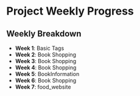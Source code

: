 # Project Weekly Progress

## Weekly Breakdown

- **Week 1**: Basic Tags
- **Week 2**: Book Shopping
- **Week 3**: Book Shopping
- **Week 4**: Book Shopping
- **Week 5**: BookInformation
- **Week 6**: Book Shopping
- **Week 7**: food_website

